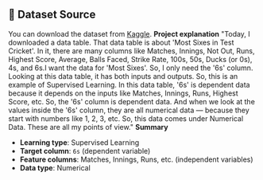 ## 📂 Dataset Source
You can download the dataset from [Kaggle](https://www.kaggle.com/datasets/ambujnayanmishra/most-sixes-in-test-cricketby-player).
**Project explanation**
"Today, I downloaded a data table. That data table is about 'Most Sixes in Test Cricket'. In it, there are many columns like Matches, Innings, Not Out, Runs, Highest Score, Average, Balls Faced, Strike Rate, 100s, 50s, Ducks (or 0s), 4s, and 6s.I want the data for 'Most Sixes'. So, I only need the '6s' column. Looking at this data table, it has both inputs and outputs. So, this is an example of Supervised Learning. In this data table, '6s' is dependent data because it depends on the inputs like Matches, Innings, Runs, Highest Score, etc. So, the '6s' column is dependent data. And when we look at the values inside the '6s' column, they are all numerical data — because they start with numbers like 1, 2, 3, etc. So, this data comes under Numerical Data. These are all my points of view."
**Summary**
- **Learning type**: Supervised Learning  
- **Target column**: `6s` (dependent variable)  
- **Feature columns**: Matches, Innings, Runs, etc. (independent variables)  
- **Data type**: Numerical  
